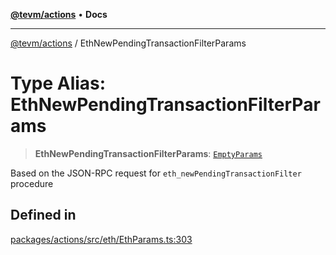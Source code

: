 [**@tevm/actions**](../README.md) • **Docs**

***

[@tevm/actions](../globals.md) / EthNewPendingTransactionFilterParams

# Type Alias: EthNewPendingTransactionFilterParams

> **EthNewPendingTransactionFilterParams**: [`EmptyParams`](EmptyParams.md)

Based on the JSON-RPC request for `eth_newPendingTransactionFilter` procedure

## Defined in

[packages/actions/src/eth/EthParams.ts:303](https://github.com/qbzzt/tevm-monorepo/blob/main/packages/actions/src/eth/EthParams.ts#L303)
